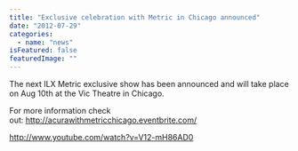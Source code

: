 ```yaml
---
title: "Exclusive celebration with Metric in Chicago announced"
date: "2012-07-29"
categories: 
  - name: "news"
isFeatured: false
featuredImage: ""
---
```


The next ILX Metric exclusive show has been announced and will take place on Aug 10th at the Vic Theatre in Chicago.

For more information check out: http://acurawithmetricchicago.eventbrite.com/

http://www.youtube.com/watch?v=V12-mH86AD0
